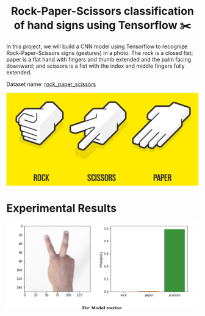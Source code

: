 <h1 align="center"> Rock-Paper-Scissors classification of hand signs using Tensorflow ✂️ </h1>
<p> In this project, we will build a CNN model using Tensorflow to recognize Rock-Paper-Scissors signs (gestures) in a photo. The rock is a closed fist; paper is a flat hand with fingers and thumb extended and the
palm facing downward; and scissors is a fist with the index and middle fingers fully extended. </p>

Dataset name: [rock_paper_scissors](https://www.tensorflow.org/datasets/catalog/rock_paper_scissors)

![intro](./rock.PNG)

# Experimental Results

![outcome](./result.PNG)
